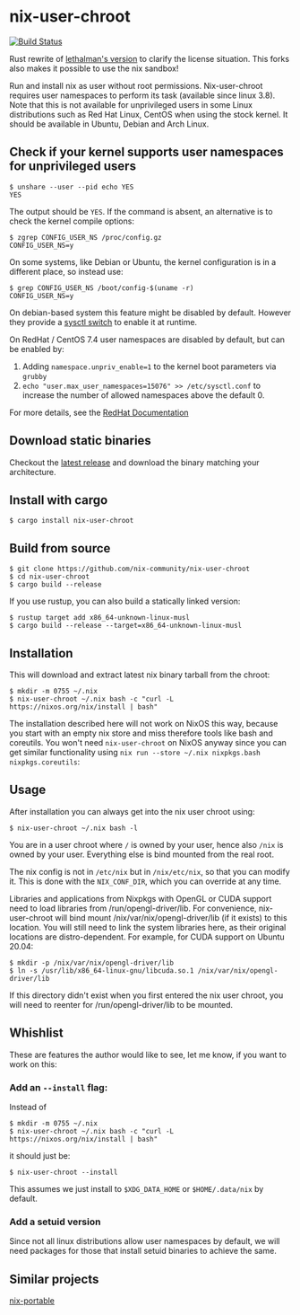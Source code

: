 # nix-user-chroot
[![Build Status](https://travis-ci.com/nix-community/nix-user-chroot.svg?branch=master)](https://travis-ci.com/nix-community/nix-user-chroot)

Rust rewrite of
[lethalman's version](https://github.com/lethalman/nix-user-chroot)
to clarify the license situation.
This forks also makes it possible to use the nix sandbox!

Run and install nix as user without root permissions. Nix-user-chroot requires
user namespaces to perform its task (available since linux 3.8). Note that this
is not available for unprivileged users in some Linux distributions such as
Red Hat Linux, CentOS when using the stock kernel. It should be
available in Ubuntu, Debian and Arch Linux.

## Check if your kernel supports user namespaces for unprivileged users

```console
$ unshare --user --pid echo YES
YES
```

The output should be <code>YES</code>.
If the command is absent, an alternative is to check the kernel compile options:

```console
$ zgrep CONFIG_USER_NS /proc/config.gz
CONFIG_USER_NS=y
```

On some systems, like Debian or Ubuntu, the kernel configuration is in a different place, so instead use:

```console
$ grep CONFIG_USER_NS /boot/config-$(uname -r)
CONFIG_USER_NS=y
```

On debian-based system this feature might be disabled by default.
However they provide a [sysctl switch](https://superuser.com/a/1122977)
to enable it at runtime.

On RedHat / CentOS 7.4 user namespaces are disabled by default, but can be
enabled by:

1. Adding `namespace.unpriv_enable=1` to the kernel boot parameters via `grubby`
2. `echo "user.max_user_namespaces=15076" >> /etc/sysctl.conf` to increase the
number of allowed namespaces above the default 0.

For more details, see the
[RedHat Documentation](https://access.redhat.com/documentation/en-us/red_hat_enterprise_linux_atomic_host/7/html-single/getting_started_with_containers/index#user_namespaces_options)

## Download static binaries

Checkout the [latest release](https://github.com/nix-community/nix-user-chroot/releases/latest)
and download the binary matching your architecture.

## Install with cargo

``` console
$ cargo install nix-user-chroot
```

## Build from source

```console
$ git clone https://github.com/nix-community/nix-user-chroot
$ cd nix-user-chroot
$ cargo build --release
```

If you use rustup, you can also build a statically linked version:

```console
$ rustup target add x86_64-unknown-linux-musl
$ cargo build --release --target=x86_64-unknown-linux-musl
```

## Installation

This will download and extract latest nix binary tarball from the chroot:

```console
$ mkdir -m 0755 ~/.nix
$ nix-user-chroot ~/.nix bash -c "curl -L https://nixos.org/nix/install | bash"
```

The installation described here will not work on NixOS this way, because you
start with an empty nix store and miss therefore tools like bash and coreutils.
You won't need `nix-user-chroot` on NixOS anyway since you can get similar
functionality using `nix run --store ~/.nix nixpkgs.bash nixpkgs.coreutils`:

## Usage

After installation you can always get into the nix user chroot using:

```console
$ nix-user-chroot ~/.nix bash -l
```

You are in a user chroot where `/` is owned by your user, hence also `/nix` is
owned by your user. Everything else is bind mounted from the real root.

The nix config is not in `/etc/nix` but in `/nix/etc/nix`, so that you can
modify it. This is done with the `NIX_CONF_DIR`, which you can override at any
time.

Libraries and applications from Nixpkgs with OpenGL or CUDA support need to
load libraries from /run/opengl-driver/lib. For convenience, nix-user-chroot
will bind mount /nix/var/nix/opengl-driver/lib (if it exists) to this location.
You will still need to link the system libraries here, as their original
locations are distro-dependent. For example, for CUDA support on Ubuntu 20.04:

```console
$ mkdir -p /nix/var/nix/opengl-driver/lib
$ ln -s /usr/lib/x86_64-linux-gnu/libcuda.so.1 /nix/var/nix/opengl-driver/lib
```

If this directory didn't exist when you first entered the nix user chroot, you
will need to reenter for /run/opengl-driver/lib to be mounted.

## Whishlist

These are features the author would like to see, let me know, if you want to work
on this:

### Add an `--install` flag:

Instead of

```console
$ mkdir -m 0755 ~/.nix
$ nix-user-chroot ~/.nix bash -c "curl -L https://nixos.org/nix/install | bash"
```

it should just be:

```console
$ nix-user-chroot --install
```

This assumes we just install to `$XDG_DATA_HOME` or `$HOME/.data/nix` by default.

### Add a setuid version

Since not all linux distributions allow user namespaces by default, we will need
packages for those that install setuid binaries to achieve the same.

## Similar projects

[nix-portable](https://github.com/DavHau/nix-portable)
